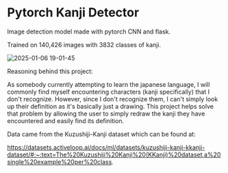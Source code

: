 # Pytorch Kanji Detector
Image detection model made with pytorch CNN and flask.

Trained on 140,426 images with 3832 classes of kanji.

![2025-01-06 19-01-45](https://github.com/user-attachments/assets/88f0f9aa-4d0e-4a39-b4df-94822cb46cf9)


Reasoning behind this project:

As somebody currently attempting to learn the japanese language, I will commonly find myself encountering characters (kanji specifically) that I don't recognize. However, since I don't recognize them, I can't simply look up their definition as it's basically just a drawing. This project helps solve that problem by allowing the user to simply redraw the kanji they have encountered and easily find its definition.


Data came from the Kuzushiji-Kanji dataset which can be found at:

https://datasets.activeloop.ai/docs/ml/datasets/kuzushiji-kanji-kkanji-dataset/#:~:text=The%20Kuzushiji%20Kanji%20(KKanji)%20dataset,a%20single%20example%20per%20class.
